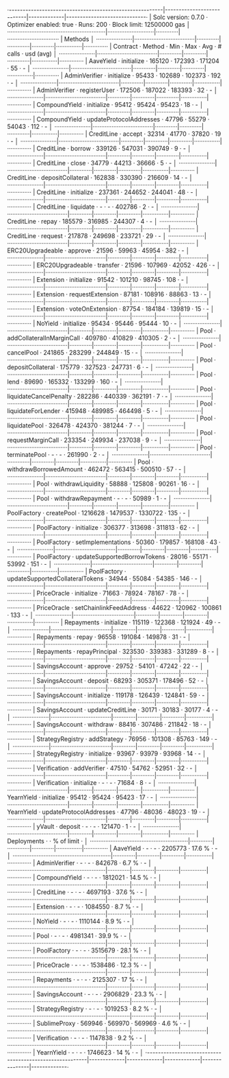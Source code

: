 ·--------------------------------------------------------|---------------------------|-------------|-----------------------------·
|                  Solc version: 0.7.0                   ·  Optimizer enabled: true  ·  Runs: 200  ·  Block limit: 12500000 gas  │
·························································|···························|·············|······························
|  Methods                                                                                                                       │
·····················|···································|·············|·············|·············|···············|··············
|  Contract          ·  Method                           ·  Min        ·  Max        ·  Avg        ·  # calls      ·  usd (avg)  │
·····················|···································|·············|·············|·············|···············|··············
|  AaveYield         ·  initialize                       ·     165120  ·     172393  ·     171204  ·           55  ·          -  │
·····················|···································|·············|·············|·············|···············|··············
|  AdminVerifier     ·  initialize                       ·      95433  ·     102689  ·     102373  ·          192  ·          -  │
·····················|···································|·············|·············|·············|···············|··············
|  AdminVerifier     ·  registerUser                     ·     172506  ·     187022  ·     183393  ·           32  ·          -  │
·····················|···································|·············|·············|·············|···············|··············
|  CompoundYield     ·  initialize                       ·      95412  ·      95424  ·      95423  ·           18  ·          -  │
·····················|···································|·············|·············|·············|···············|··············
|  CompoundYield     ·  updateProtocolAddresses          ·      47796  ·      55279  ·      54043  ·          112  ·          -  │
·····················|···································|·············|·············|·············|···············|··············
|  CreditLine        ·  accept                           ·      32314  ·      41770  ·      37820  ·           19  ·          -  │
·····················|···································|·············|·············|·············|···············|··············
|  CreditLine        ·  borrow                           ·     339126  ·     547031  ·     390749  ·            9  ·          -  │
·····················|···································|·············|·············|·············|···············|··············
|  CreditLine        ·  close                            ·      34779  ·      44213  ·      36666  ·            5  ·          -  │
·····················|···································|·············|·············|·············|···············|··············
|  CreditLine        ·  depositCollateral                ·     162838  ·     330390  ·     216609  ·           14  ·          -  │
·····················|···································|·············|·············|·············|···············|··············
|  CreditLine        ·  initialize                       ·     237361  ·     244652  ·     244041  ·           48  ·          -  │
·····················|···································|·············|·············|·············|···············|··············
|  CreditLine        ·  liquidate                        ·          -  ·          -  ·     402786  ·            2  ·          -  │
·····················|···································|·············|·············|·············|···············|··············
|  CreditLine        ·  repay                            ·     185579  ·     316985  ·     244307  ·            4  ·          -  │
·····················|···································|·············|·············|·············|···············|··············
|  CreditLine        ·  request                          ·     217878  ·     249698  ·     233721  ·           29  ·          -  │
·····················|···································|·············|·············|·············|···············|··············
|  ERC20Upgradeable  ·  approve                          ·      21596  ·      59963  ·      45954  ·          382  ·          -  │
·····················|···································|·············|·············|·············|···············|··············
|  ERC20Upgradeable  ·  transfer                         ·      21596  ·     107969  ·      42052  ·          426  ·          -  │
·····················|···································|·············|·············|·············|···············|··············
|  Extension         ·  initialize                       ·      91542  ·     101210  ·      98745  ·          108  ·          -  │
·····················|···································|·············|·············|·············|···············|··············
|  Extension         ·  requestExtension                 ·      87181  ·     108916  ·      88863  ·           13  ·          -  │
·····················|···································|·············|·············|·············|···············|··············
|  Extension         ·  voteOnExtension                  ·      87754  ·     184184  ·     139819  ·           15  ·          -  │
·····················|···································|·············|·············|·············|···············|··············
|  NoYield           ·  initialize                       ·      95434  ·      95446  ·      95444  ·           10  ·          -  │
·····················|···································|·············|·············|·············|···············|··············
|  Pool              ·  addCollateralInMarginCall        ·     409780  ·     410829  ·     410305  ·            2  ·          -  │
·····················|···································|·············|·············|·············|···············|··············
|  Pool              ·  cancelPool                       ·     241865  ·     283299  ·     244849  ·           15  ·          -  │
·····················|···································|·············|·············|·············|···············|··············
|  Pool              ·  depositCollateral                ·     175779  ·     327523  ·     247731  ·            6  ·          -  │
·····················|···································|·············|·············|·············|···············|··············
|  Pool              ·  lend                             ·      89690  ·     165332  ·     133299  ·          160  ·          -  │
·····················|···································|·············|·············|·············|···············|··············
|  Pool              ·  liquidateCancelPenalty           ·     282286  ·     440339  ·     362191  ·            7  ·          -  │
·····················|···································|·············|·············|·············|···············|··············
|  Pool              ·  liquidateForLender               ·     415948  ·     489985  ·     464498  ·            5  ·          -  │
·····················|···································|·············|·············|·············|···············|··············
|  Pool              ·  liquidatePool                    ·     326478  ·     424370  ·     381244  ·            7  ·          -  │
·····················|···································|·············|·············|·············|···············|··············
|  Pool              ·  requestMarginCall                ·     233354  ·     249934  ·     237038  ·            9  ·          -  │
·····················|···································|·············|·············|·············|···············|··············
|  Pool              ·  terminatePool                    ·          -  ·          -  ·     261990  ·            2  ·          -  │
·····················|···································|·············|·············|·············|···············|··············
|  Pool              ·  withdrawBorrowedAmount           ·     462472  ·     563415  ·     500510  ·           57  ·          -  │
·····················|···································|·············|·············|·············|···············|··············
|  Pool              ·  withdrawLiquidity                ·      58888  ·     125808  ·      90261  ·           16  ·          -  │
·····················|···································|·············|·············|·············|···············|··············
|  Pool              ·  withdrawRepayment                ·          -  ·          -  ·      50989  ·            1  ·          -  │
·····················|···································|·············|·············|·············|···············|··············
|  PoolFactory       ·  createPool                       ·    1216628  ·    1479537  ·    1330722  ·          135  ·          -  │
·····················|···································|·············|·············|·············|···············|··············
|  PoolFactory       ·  initialize                       ·     306377  ·     313698  ·     311813  ·           62  ·          -  │
·····················|···································|·············|·············|·············|···············|··············
|  PoolFactory       ·  setImplementations               ·      50360  ·     179857  ·     168108  ·           43  ·          -  │
·····················|···································|·············|·············|·············|···············|··············
|  PoolFactory       ·  updateSupportedBorrowTokens      ·      28016  ·      55171  ·      53992  ·          151  ·          -  │
·····················|···································|·············|·············|·············|···············|··············
|  PoolFactory       ·  updateSupportedCollateralTokens  ·      34944  ·      55084  ·      54385  ·          146  ·          -  │
·····················|···································|·············|·············|·············|···············|··············
|  PriceOracle       ·  initialize                       ·      71663  ·      78924  ·      78167  ·           78  ·          -  │
·····················|···································|·············|·············|·············|···············|··············
|  PriceOracle       ·  setChainlinkFeedAddress          ·      44622  ·     120962  ·     100861  ·          133  ·          -  │
·····················|···································|·············|·············|·············|···············|··············
|  Repayments        ·  initialize                       ·     115119  ·     122368  ·     121924  ·           49  ·          -  │
·····················|···································|·············|·············|·············|···············|··············
|  Repayments        ·  repay                            ·      96558  ·     191084  ·     149878  ·           31  ·          -  │
·····················|···································|·············|·············|·············|···············|··············
|  Repayments        ·  repayPrincipal                   ·     323530  ·     339383  ·     331289  ·            8  ·          -  │
·····················|···································|·············|·············|·············|···············|··············
|  SavingsAccount    ·  approve                          ·      29752  ·      54101  ·      47242  ·           22  ·          -  │
·····················|···································|·············|·············|·············|···············|··············
|  SavingsAccount    ·  deposit                          ·      68293  ·     305371  ·     178496  ·           52  ·          -  │
·····················|···································|·············|·············|·············|···············|··············
|  SavingsAccount    ·  initialize                       ·     119178  ·     126439  ·     124841  ·           59  ·          -  │
·····················|···································|·············|·············|·············|···············|··············
|  SavingsAccount    ·  updateCreditLine                 ·      30171  ·      30183  ·      30177  ·            4  ·          -  │
·····················|···································|·············|·············|·············|···············|··············
|  SavingsAccount    ·  withdraw                         ·      88416  ·     307486  ·     211842  ·           18  ·          -  │
·····················|···································|·············|·············|·············|···············|··············
|  StrategyRegistry  ·  addStrategy                      ·      76956  ·     101308  ·      85763  ·          149  ·          -  │
·····················|···································|·············|·············|·············|···············|··············
|  StrategyRegistry  ·  initialize                       ·      93967  ·      93979  ·      93968  ·           14  ·          -  │
·····················|···································|·············|·············|·············|···············|··············
|  Verification      ·  addVerifier                      ·      47510  ·      54762  ·      52951  ·           32  ·          -  │
·····················|···································|·············|·············|·············|···············|··············
|  Verification      ·  initialize                       ·          -  ·          -  ·      71684  ·            8  ·          -  │
·····················|···································|·············|·············|·············|···············|··············
|  YearnYield        ·  initialize                       ·      95412  ·      95424  ·      95423  ·           17  ·          -  │
·····················|···································|·············|·············|·············|···············|··············
|  YearnYield        ·  updateProtocolAddresses          ·      47796  ·      48036  ·      48023  ·           19  ·          -  │
·····················|···································|·············|·············|·············|···············|··············
|  yVault            ·  deposit                          ·          -  ·          -  ·     121470  ·            1  ·          -  │
·····················|···································|·············|·············|·············|···············|··············
|  Deployments                                           ·                                         ·  % of limit   ·             │
·························································|·············|·············|·············|···············|··············
|  AaveYield                                             ·          -  ·          -  ·    2205773  ·       17.6 %  ·          -  │
·························································|·············|·············|·············|···············|··············
|  AdminVerifier                                         ·          -  ·          -  ·     842678  ·        6.7 %  ·          -  │
·························································|·············|·············|·············|···············|··············
|  CompoundYield                                         ·          -  ·          -  ·    1812021  ·       14.5 %  ·          -  │
·························································|·············|·············|·············|···············|··············
|  CreditLine                                            ·          -  ·          -  ·    4697193  ·       37.6 %  ·          -  │
·························································|·············|·············|·············|···············|··············
|  Extension                                             ·          -  ·          -  ·    1084550  ·        8.7 %  ·          -  │
·························································|·············|·············|·············|···············|··············
|  NoYield                                               ·          -  ·          -  ·    1110144  ·        8.9 %  ·          -  │
·························································|·············|·············|·············|···············|··············
|  Pool                                                  ·          -  ·          -  ·    4981341  ·       39.9 %  ·          -  │
·························································|·············|·············|·············|···············|··············
|  PoolFactory                                           ·          -  ·          -  ·    3515679  ·       28.1 %  ·          -  │
·························································|·············|·············|·············|···············|··············
|  PriceOracle                                           ·          -  ·          -  ·    1538486  ·       12.3 %  ·          -  │
·························································|·············|·············|·············|···············|··············
|  Repayments                                            ·          -  ·          -  ·    2125307  ·         17 %  ·          -  │
·························································|·············|·············|·············|···············|··············
|  SavingsAccount                                        ·          -  ·          -  ·    2906829  ·       23.3 %  ·          -  │
·························································|·············|·············|·············|···············|··············
|  StrategyRegistry                                      ·          -  ·          -  ·    1019253  ·        8.2 %  ·          -  │
·························································|·············|·············|·············|···············|··············
|  SublimeProxy                                          ·     569946  ·     569970  ·     569969  ·        4.6 %  ·          -  │
·························································|·············|·············|·············|···············|··············
|  Verification                                          ·          -  ·          -  ·    1147838  ·        9.2 %  ·          -  │
·························································|·············|·············|·············|···············|··············
|  YearnYield                                            ·          -  ·          -  ·    1746623  ·         14 %  ·          -  │
·--------------------------------------------------------|-------------|-------------|-------------|---------------|-------------·